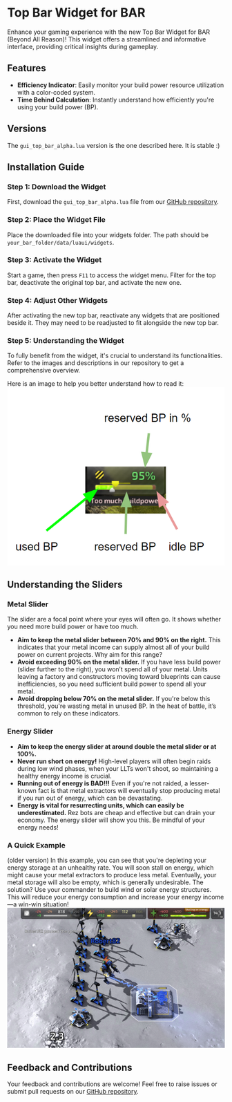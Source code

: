 # Top Bar Widget for BAR

Enhance your gaming experience with the new Top Bar Widget for BAR (Beyond All Reason)! This widget offers a streamlined and informative interface, providing critical insights during gameplay.

## Features
- **Efficiency Indicator**: Easily monitor your build power resource utilization with a color-coded system.
- **Time Behind Calculation**: Instantly understand how efficiently you're using your build power (BP).

## Versions
The `gui_top_bar_alpha.lua` version is the one described here. It is stable :)

## Installation Guide

### Step 1: Download the Widget
First, download the `gui_top_bar_alpha.lua` file from our [GitHub repository](https://github.com/roberthartmann/widgets_for_BAR/blob/main/gui_top_bar_alpha.lua).

### Step 2: Place the Widget File
Place the downloaded file into your widgets folder. The path should be `your_bar_folder/data/luaui/widgets`.

### Step 3: Activate the Widget
Start a game, then press `F11` to access the widget menu. Filter for the top bar, deactivate the original top bar, and activate the new one.

### Step 4: Adjust Other Widgets
After activating the new top bar, reactivate any widgets that are positioned beside it. They may need to be readjusted to fit alongside the new top bar.

### Step 5: Understanding the Widget
To fully benefit from the widget, it's crucial to understand its functionalities. Refer to the images and descriptions in our repository to get a comprehensive overview.

Here is an image to help you better understand how to read it:
![widget_explain](https://raw.githubusercontent.com/roberthartmann/widgets_for_BAR/main/readme_pics/simplified_BP_bar.png)

## Understanding the Sliders

### Metal Slider
The slider are a focal point where your eyes will often go.
It shows whether you need more build power or have too much.
- **Aim to keep the metal slider between 70% and 90% on the right.** This indicates that your metal income can supply almost all of your build power on current projects. Why aim for this range?
- **Avoid exceeding 90% on the metal slider.** If you have less build power (slider further to the right), you won’t spend all of your metal. Units leaving a factory and constructors moving toward blueprints can cause inefficiencies, so you need sufficient build power to spend all your metal.
- **Avoid dropping below 70% on the metal slider.** If you're below this threshold, you're wasting metal in unused BP. In the heat of battle, it’s common to rely on these indicators.

### Energy Slider
- **Aim to keep the energy slider at around double the metal slider or at 100%.**
- **Never run short on energy!** High-level players will often begin raids during low wind phases, when your LLTs won't shoot, so maintaining a healthy energy income is crucial.
- **Running out of energy is BAD!!!** Even if you're not raided, a lesser-known fact is that metal extractors will eventually stop producing metal if you run out of energy, which can be devastating.
- **Energy is vital for resurrecting units, which can easily be underestimated.** Rez bots are cheap and effective but can drain your economy. The energy slider will show you this. Be mindful of your energy needs!

### A Quick Example
(older version) In this example, you can see that you're depleting your energy storage at an unhealthy rate. You will soon stall on energy, which might cause your metal extractors to produce less metal. Eventually, your metal storage will also be empty, which is generally undesirable. The solution? Use your commander to build wind or solar energy structures. This will reduce your energy consumption and increase your energy income—a win-win situation! 
![sliders_01](https://raw.githubusercontent.com/roberthartmann/widgets_for_BAR/main/readme_pics/sliders_01.png)

## Feedback and Contributions
Your feedback and contributions are welcome! Feel free to raise issues or submit pull requests on our [GitHub repository](https://github.com/roberthartmann/widgets_for_BAR).
